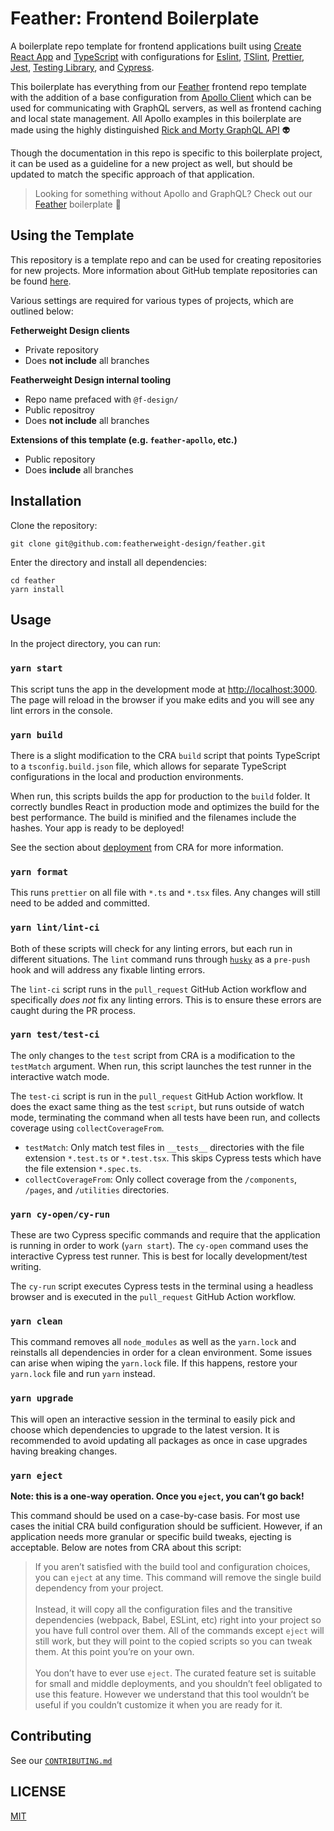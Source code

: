 # Feather: Frontend Boilerplate

A boilerplate repo template for frontend applications built using [Create React App](https://github.com/facebook/create-react-app) and [TypeScript](https://www.typescriptlang.org/) with configurations for [Eslint](https://eslint.org/), [TSlint](https://palantir.github.io/tslint/), [Prettier](https://prettier.io/), [Jest](https://jestjs.io/), [Testing Library](https://testing-library.com/), and [Cypress](https://www.cypress.io/).

This boilerplate has everything from our [Feather](https://github.com/featherweight-design/feather) frontend repo template with the addition of a base configuration from [Apollo Client](https://www.apollographql.com/docs/react/) which can be used for communicating with GraphQL servers, as well as frontend caching and local state management. All Apollo examples in this boilerplate are made using the highly distinguished [Rick and Morty GraphQL API](https://rickandmortyapi.com/documentation/#graphql) 👽

Though the documentation in this repo is specific to this boilerplate project, it can be used as a guideline for a new project as well, but should be updated to match the specific approach of that application.

> Looking for something without Apollo and GraphQL? Check out our [Feather](https://github.com/featherweight-design/feather) boilerplate 🤘

## Using the Template

This repository is a template repo and can be used for creating repositories for new projects. More information about GitHub template repositories can be found [here](https://docs.github.com/en/free-pro-team@latest/github/creating-cloning-and-archiving-repositories/creating-a-repository-from-a-template). 

Various settings are required for various types of projects, which are outlined below:

**Fetherweight Design clients**

- Private repository
- Does **not include** all branches

**Featherweight Design internal tooling**

- Repo name prefaced with `@f-design/`
- Public repositroy
- Does **not include** all branches

**Extensions of this template (e.g. `feather-apollo`, etc.)**

- Public repository
- Does **include** all branches

## Installation

Clone the repository:

```terminal
git clone git@github.com:featherweight-design/feather.git
```

Enter the directory and install all dependencies:

```terminal
cd feather
yarn install
```

## Usage

In the project directory, you can run:

### `yarn start`

This script tuns the app in the development mode at [http://localhost:3000](http://localhost:3000). The page will reload in the browser if you make edits and you will see any lint errors in the console.

### `yarn build`

There is a slight modification to the CRA `build` script that points TypeScript to a `tsconfig.build.json` file, which allows for separate TypeScript configurations in the local and production environments.

When run, this scripts builds the app for production to the `build` folder. It correctly bundles React in production mode and optimizes the build for the best performance. The build is minified and the filenames include the hashes. Your app is ready to be deployed!

See the section about [deployment](https://facebook.github.io/create-react-app/docs/deployment) from CRA for more information.

### `yarn format`

This runs `prettier` on all file with `*.ts` and `*.tsx` files. Any changes will still need to be added and committed.

### `yarn lint/lint-ci`

Both of these scripts will check for any linting errors, but each run in different situations. The `lint` command runs through [`husky`](https://typicode.github.io/husky/#/) as a `pre-push` hook and will address any fixable linting errors.

The `lint-ci` script runs in the `pull_request` GitHub Action workflow and specifically _does not_ fix any linting errors. This is to ensure these errors are caught during the PR process.

### `yarn test/test-ci`

The only changes to the `test` script from CRA is a modification to the `testMatch` argument. When run, this script launches the test runner in the interactive watch mode.

The `test-ci` script is run in the `pull_request` GitHub Action workflow. It does the exact same thing as the test `script`, but runs outside of watch mode, terminating the command when all tests have been run, and collects coverage using `collectCoverageFrom`.

- `testMatch`: Only match test files in `__tests__` directories with the file extension `*.test.ts` or `*.test.tsx`. This skips Cypress tests which have the file extension `*.spec.ts`.
- `collectCoverageFrom`: Only collect coverage from the `/components`, `/pages`, and `/utilities` directories.

### `yarn cy-open/cy-run`

These are two Cypress specific commands and require that the application is running in order to work (`yarn start`). The `cy-open` command uses the interactive Cypress test runner. This is best for locally development/test writing.

The `cy-run` script executes Cypress tests in the terminal using a headless browser and is executed in the `pull_request` GitHub Action workflow.

### `yarn clean`

This command removes all `node_modules` as well as the `yarn.lock` and reinstalls all dependencies in order for a clean environment. Some issues can arise when wiping the `yarn.lock` file. If this happens, restore your `yarn.lock` file and run `yarn` instead.

### `yarn upgrade`

This will open an interactive session in the terminal to easily pick and choose which dependencies to upgrade to the latest version. It is recommended to avoid updating all packages as once in case upgrades having breaking changes.

### `yarn eject`

**Note: this is a one-way operation. Once you `eject`, you can’t go back!**

This command should be used on a case-by-case basis. For most use cases the initial CRA build configuration should be sufficient. However, if an application needs more granular or specific build tweaks, ejecting is acceptable. Below are notes from CRA about this script:

> If you aren’t satisfied with the build tool and configuration choices, you can `eject` at any time. This command will remove the single build dependency from your project.<br/><br/>
> Instead, it will copy all the configuration files and the transitive dependencies (webpack, Babel, ESLint, etc) right into your project so you have full control over them. All of the commands except `eject` will still work, but they will point to the copied scripts so you can tweak them. At this point you’re on your own.<br/><br/>
> You don’t have to ever use `eject`. The curated feature set is suitable for small and middle deployments, and you shouldn’t feel obligated to use this feature. However we understand that this tool wouldn’t be useful if you couldn’t customize it when you are ready for it.

## Contributing

See our [`CONTRIBUTING.md`](CONTRIBUTING.md)

## LICENSE

[MIT](https://choosealicense.com/licenses/mit/)

